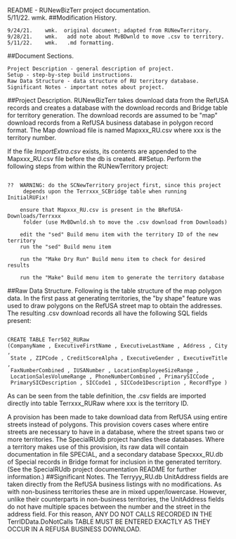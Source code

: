 README - RUNewBizTerr project documentation.<br>
	5/11/22.	wmk.
##Modification History.
<pre><code>9/24/21.    wmk.  original document; adapted from RUNewTerritory.
9/28/21.    wmk.   add note about MvBDwnld to move .csv to territory.
5/11/22.    wmk.   .md formatting.
</code></pre>
##Document Sections.
<pre><code>Project Description - general description of project.
Setup - step-by-step build instructions.
Raw Data Structure - data structure of RU territory database.
Significant Notes - important notes about project.
</code></pre>
##Project Description.
RUNewBizTerr takes download data from the RefUSA records and creates a
database with the download records and Bridge table for territory generation.
The download records are assumed to be "map" download records from a
RefUSA business database in polygon record format. The Map download file
is named Mapxxx_RU.csv where xxx is the territory number.

If the file *ImportExtra.csv* exists, its contents are appended to the
Mapxxx_RU.csv file before the db is created.
##Setup.
Perform the following steps from within the RUNewTerritory project:
<pre><code>
??	WARNING: do the SCNewTerritory project first, since this project
	 depends upon the Terrxxx_SCBridge table when running InitialRUFix!

	ensure that Mapxxx_RU.csv is present in the BRefUSA-Downloads/Terrxxx 
	 folder (use MvBDwnld.sh to move the .csv download from Downloads)

	edit the "sed" Build menu item with the territory ID of the new territory
	run the "sed" Build menu item
	
	run the "Make Dry Run" Build menu item to check for desired results
	
	run the "Make" Build menu item to generate the territory database
</code></pre>
##Raw Data Structure.
Following is the table structure of the map polygon data. In the first
pass at generating territories, the "by shape" feature was used to draw
polygons on the RefUSA street map to obtain the addresses. The resulting
.csv download records all have the following SQL fields present:
<pre><code>
CREATE TABLE Terr502_RURaw 
(CompanyName , ExecutiveFirstName , ExecutiveLastName , Address , City ,
 State , ZIPCode , CreditScoreAlpha , ExecutiveGender , ExecutiveTitle , 
 FaxNumberCombined , IUSANumber , LocationEmployeeSizeRange , 
 LocationSalesVolumeRange , PhoneNumberCombined , PrimarySICCode , 
 PrimarySICDescription , SICCode1 , SICCode1Description , RecordType )
</code></pre>

As can be seen from the table definition, the .csv fields are imported
directly into table Terrxxx_RURaw where xxx is the territory ID.

A provision has been made to take download data from RefUSA using entire
streets instead of polygons. This provision covers cases where entire
streets are necessary to have in a database, where the street spans two
or more territories. The SpecialRUdb project handles these databases.
Where a territory makes use of this provision, its raw data will contain
documentation in file SPECIAL, and a secondary database Specxxx_RU.db of
Special records in Bridge format for inclusion in the generated territory.
(See the SpecialRUdb project documentation README for further information.)
##Significant Notes.
The Terryyy_RU.db UnitAddress fields are taken directly from the RefUSA
business listings with no modifications. As with non-business territories
these are in mixed upper/lowercase. However, unlike their counterparts in
non-business territories, the UnitAddress fields do not have multiple
spaces between the number and the street in the address field. For this
reason, ANY DO NOT CALLS RECORDED IN THE TerrIDData.DoNotCalls TABLE
MUST BE ENTERED EXACTLY AS THEY OCCUR IN A REFUSA BUSINESS DOWNLOAD.
